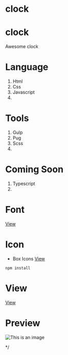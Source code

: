 

# clock

# clock
Awesome clock

# Language
1. Html
2. Css
3. Javascript
4. 

# Tools
1. Gulp
2. Pug
3. Scss
4.

# Coming Soon
1. Typescript
2.

# Font
[View](https://fonts.google.com/specimen/Cairo?selection.family=Open+Sans&sidebar.open=true)

# Icon
* Box Icons
[View](https://boxicons.com/)



```
npm install
``` 

# View
[View](https://learncodingeasy.github.io/clock/dist/)


# Preview
![This is an image](https://raw.githubusercontent.com/LearnCodingEasy/click/main/dist/images/Click.webp)

*/